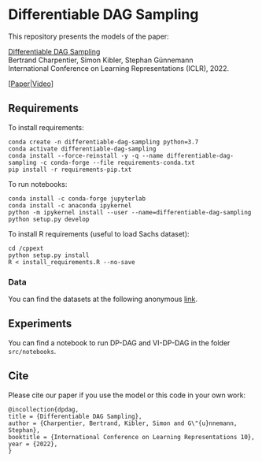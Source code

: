 # Differentiable DAG Sampling


This repository presents the models of the paper:

[Differentiable DAG Sampling](https://openreview.net/pdf?id=9wOQOgNe-w)<br>
Bertrand Charpentier, Simon Kibler, Stephan Günnemann<br>
International Conference on Learning Representations (ICLR), 2022.

[[Paper](https://openreview.net/pdf?id=9wOQOgNe-w)|[Video](https://youtu.be/JiS7wJle2Ao)]

## Requirements

To install requirements:

```
conda create -n differentiable-dag-sampling python=3.7
conda activate differentiable-dag-sampling
conda install --force-reinstall -y -q --name differentiable-dag-sampling -c conda-forge --file requirements-conda.txt
pip install -r requirements-pip.txt
```

To run notebooks:
```
conda install -c conda-forge jupyterlab
conda install -c anaconda ipykernel
python -m ipykernel install --user --name=differentiable-dag-sampling
python setup.py develop
```

To install R requirements (useful to load Sachs dataset):
```
cd /cppext
python setup.py install
R < install_requirements.R --no-save
```

### Data

You can find the datasets at the following anonymous [link](https://ln5.sync.com/dl/b442986b0#5xpiy2n2-q9j87qze-kydrb7wn-xgqjiw2c).

## Experiments

You can find a notebook to run DP-DAG and VI-DP-DAG in the folder `src/notebooks`.

## Cite
Please cite our paper if you use the model or this code in your own work:

```
@incollection{dpdag,
title = {Differentiable DAG Sampling},
author = {Charpentier, Bertrand, Kibler, Simon and G\"{u}nnemann, Stephan},
booktitle = {International Conference on Learning Representations 10},
year = {2022},
}
